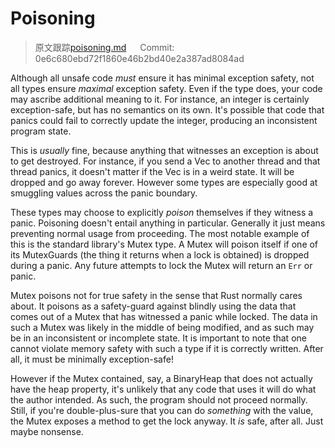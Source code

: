 # Poisoning

> 原文跟踪[poisoning.md](https://github.com/rust-lang-nursery/nomicon/blob/master/src/poisoning.md) &emsp; Commit: 0e6c680ebd72f1860e46b2bd40e2a387ad8084ad

Although all unsafe code *must* ensure it has minimal exception safety, not all
types ensure *maximal* exception safety. Even if the type does, your code may
ascribe additional meaning to it. For instance, an integer is certainly
exception-safe, but has no semantics on its own. It's possible that code that
panics could fail to correctly update the integer, producing an inconsistent
program state.

This is *usually* fine, because anything that witnesses an exception is about
to get destroyed. For instance, if you send a Vec to another thread and that
thread panics, it doesn't matter if the Vec is in a weird state. It will be
dropped and go away forever. However some types are especially good at smuggling
values across the panic boundary.

These types may choose to explicitly *poison* themselves if they witness a panic.
Poisoning doesn't entail anything in particular. Generally it just means
preventing normal usage from proceeding. The most notable example of this is the
standard library's Mutex type. A Mutex will poison itself if one of its
MutexGuards (the thing it returns when a lock is obtained) is dropped during a
panic. Any future attempts to lock the Mutex will return an `Err` or panic.

Mutex poisons not for true safety in the sense that Rust normally cares about. It
poisons as a safety-guard against blindly using the data that comes out of a Mutex
that has witnessed a panic while locked. The data in such a Mutex was likely in the
middle of being modified, and as such may be in an inconsistent or incomplete state.
It is important to note that one cannot violate memory safety with such a type
if it is correctly written. After all, it must be minimally exception-safe!

However if the Mutex contained, say, a BinaryHeap that does not actually have the
heap property, it's unlikely that any code that uses it will do
what the author intended. As such, the program should not proceed normally.
Still, if you're double-plus-sure that you can do *something* with the value,
the Mutex exposes a method to get the lock anyway. It *is* safe, after all.
Just maybe nonsense.
